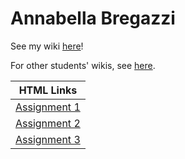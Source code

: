 # Annabella Bregazzi

See my wiki [here](https://github.com/bcb420-2025/Annabella_Bregazzi/wiki)!

For other students' wikis, see [here](https://github.com/bcb420-2025/Student-wiki/wiki/BCB420--2025-Student-Wiki).

| HTML Links    |
| ------------- |
| [Assignment 1](https://github.com/bcb420-2025/Annabella_Bregazzi/blob/main/a1/A1_ANNABELLA_BREGAZZI.nb.html) |
| [Assignment 2](https://github.com/bcb420-2025/Annabella_Bregazzi/blob/main/a2/A2_ANNABELLA_BREGAZZI.nb.html) |
| [Assignment 3](https://github.com/bcb420-2025/Annabella_Bregazzi/blob/main/A3_ANNABELLA_BREGAZZI.nb.html) |
